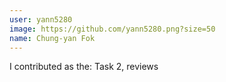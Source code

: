 ```yaml
---
user: yann5280
image: https://github.com/yann5280.png?size=50
name: Chung-yan Fok
---
```


I contributed as the: Task 2, reviews
